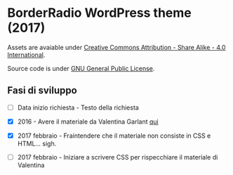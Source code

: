# BorderRadio WordPress theme (2017)

Assets are avaiable under [Creative Commons Attribution - Share Alike - 4.0 International](https://creativecommons.org/licenses/by-sa/4.0/).

Source code is under [GNU General Public License](https://www.gnu.org/licenses/agpl.html).

## Fasi di sviluppo
* [ ] Data inizio richiesta - Testo della richiesta

* [x] 2016 - Avere il materiale da Valentina Garlant [qui](https://owncloud.reyboz.it/public.php?service=files&t=43ac13d89ab5077362a25e3d479bdd47)
* [x] 2017 febbraio - Fraintendere che il materiale non consiste in CSS e HTML... sigh.
* [ ] 2017 febbraio - Iniziare a scrivere CSS per rispecchiare il materiale di Valentina
